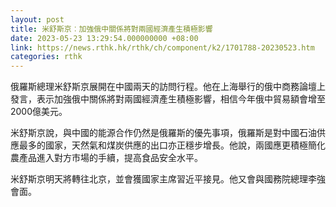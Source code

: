 ```yaml
---
layout: post
title: 米舒斯京︰加強俄中關係將對兩國經濟產生積極影響
date: 2023-05-23 13:29:54.000000000 +08:00
link: https://news.rthk.hk/rthk/ch/component/k2/1701788-20230523.htm
categories: rthk
---
```


俄羅斯總理米舒斯京展開在中國兩天的訪問行程。他在上海舉行的俄中商務論壇上發言，表示加強俄中關係將對兩國經濟產生積極影響，相信今年俄中貿易額會增至2000億美元。

米舒斯京說，與中國的能源合作仍然是俄羅斯的優先事項，俄羅斯是對中國石油供應最多的國家，天然氣和煤炭供應的出口亦正穩步增長。他說，兩國應更積極簡化農產品進入對方市場的手續，提高食品安全水平。

米舒斯京明天將轉往北京，並會獲國家主席習近平接見。他又會與國務院總理李強會面。
